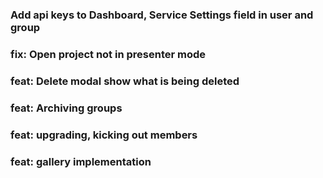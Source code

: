 ### Add api keys to Dashboard, Service Settings field in user and group

### fix: Open project not in presenter mode

### feat: Delete modal show what is being deleted

### feat: Archiving groups

### feat: upgrading, kicking out members

### feat: gallery implementation

